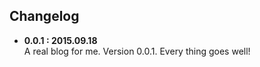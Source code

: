 ## Changelog
  
- **0.0.1 : 2015.09.18**    
  A real blog for me. Version 0.0.1. Every thing goes well!
  
